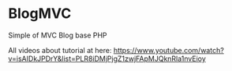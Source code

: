 # BlogMVC
Simple of MVC Blog base PHP

All videos about tutorial at here: https://www.youtube.com/watch?v=isAIDkJPDrY&list=PLR8iDMjPjgZ1zwjFApMJQknRla1nvEioy
